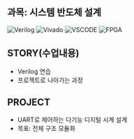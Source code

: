 ## 과목: 시스템 반도체 설계
![Verilog](https://img.shields.io/badge/Verilog-white)
![Vivado](https://img.shields.io/badge/Vivado_2020.2-white)
![VSCODE](https://img.shields.io/badge/VSCODE-grey?style=flat&logo=github&logoColor=blue)
![FPGA](https://img.shields.io/badge/FPGA-Basys3-white)

## STORY(수업내용)
* Verilog 연습
* 프로젝트로 나아가는 과정
## PROJECT
* UART로 제어하는 다기능 디지털 시계 설계
* 목표: 전체 구조 모듈화
